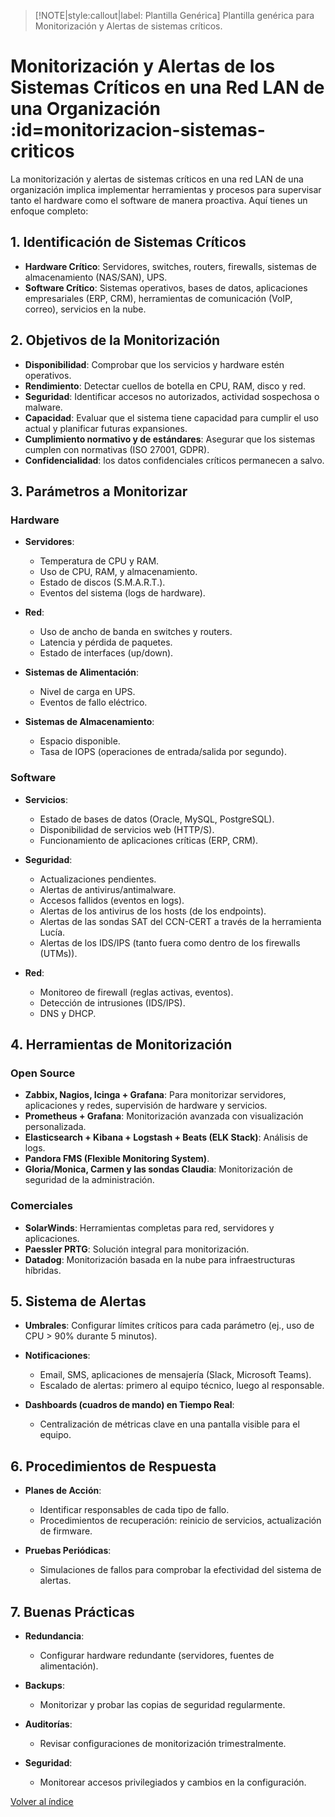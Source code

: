 > [!NOTE|style:callout|label: Plantilla Genérica]
> Plantilla genérica para Monitorización y Alertas de sistemas críticos.

# Monitorización y Alertas de los Sistemas Críticos en una Red LAN de una Organización :id=monitorizacion-sistemas-criticos

La monitorización y alertas de sistemas críticos en una red LAN de una organización implica implementar herramientas y procesos para supervisar tanto el hardware como el software de manera proactiva. Aquí tienes un enfoque completo:

## 1. Identificación de Sistemas Críticos

- **Hardware Crítico**: Servidores, switches, routers, firewalls, sistemas de almacenamiento (NAS/SAN), UPS.
- **Software Crítico**: Sistemas operativos, bases de datos, aplicaciones empresariales (ERP, CRM), herramientas de comunicación (VoIP, correo), servicios en la nube.

## 2. Objetivos de la Monitorización

- **Disponibilidad**: Comprobar que los servicios y hardware estén operativos.
- **Rendimiento**: Detectar cuellos de botella en CPU, RAM, disco y red.
- **Seguridad**: Identificar accesos no autorizados, actividad sospechosa o malware.
- **Capacidad**: Evaluar que el sistema tiene capacidad para cumplir el uso actual y planificar futuras expansiones.
- **Cumplimiento normativo y de estándares**: Asegurar que los sistemas cumplen con normativas (ISO 27001, GDPR).
- **Confidencialidad**: los datos confidenciales críticos permanecen a salvo.

## 3. Parámetros a Monitorizar

### Hardware

- **Servidores**:
  - Temperatura de CPU y RAM.
  - Uso de CPU, RAM, y almacenamiento.
  - Estado de discos (S.M.A.R.T.).
  - Eventos del sistema (logs de hardware).

- **Red**:
  - Uso de ancho de banda en switches y routers.
  - Latencia y pérdida de paquetes.
  - Estado de interfaces (up/down).

- **Sistemas de Alimentación**:
  - Nivel de carga en UPS.
  - Eventos de fallo eléctrico.

- **Sistemas de Almacenamiento**:
  - Espacio disponible.
  - Tasa de IOPS (operaciones de entrada/salida por segundo).

### Software

- **Servicios**:
  - Estado de bases de datos (Oracle, MySQL, PostgreSQL).
  - Disponibilidad de servicios web (HTTP/S).
  - Funcionamiento de aplicaciones críticas (ERP, CRM).

- **Seguridad**:
  - Actualizaciones pendientes.
  - Alertas de antivirus/antimalware.
  - Accesos fallidos (eventos en logs).
  - Alertas de los antivirus de los hosts (de los endpoints).
  - Alertas de las sondas SAT del CCN-CERT a través de la herramienta Lucía.
  - Alertas de los IDS/IPS (tanto fuera como dentro de los firewalls (UTMs)).

- **Red**:
  - Monitoreo de firewall (reglas activas, eventos).
  - Detección de intrusiones (IDS/IPS).
  - DNS y DHCP.

## 4. Herramientas de Monitorización

### Open Source
- **Zabbix, Nagios, Icinga + Grafana**: Para monitorizar servidores, aplicaciones y redes, supervisión de hardware y servicios.
- **Prometheus + Grafana**: Monitorización avanzada con visualización personalizada.
- **Elasticsearch + Kibana + Logstash + Beats (ELK Stack)**: Análisis de logs.
- **Pandora FMS (Flexible Monitoring System)**.
- **Gloria/Monica, Carmen y las sondas Claudia**: Monitorización de seguridad de la administración.

### Comerciales
- **SolarWinds**: Herramientas completas para red, servidores y aplicaciones.
- **Paessler PRTG**: Solución integral para monitorización.
- **Datadog**: Monitorización basada en la nube para infraestructuras híbridas.

## 5. Sistema de Alertas

- **Umbrales**: Configurar límites críticos para cada parámetro (ej., uso de CPU > 90% durante 5 minutos).

- **Notificaciones**:
  - Email, SMS, aplicaciones de mensajería (Slack, Microsoft Teams).
  - Escalado de alertas: primero al equipo técnico, luego al responsable.

- **Dashboards (cuadros de mando) en Tiempo Real**:
  - Centralización de métricas clave en una pantalla visible para el equipo.

## 6. Procedimientos de Respuesta

- **Planes de Acción**:
  - Identificar responsables de cada tipo de fallo.
  - Procedimientos de recuperación: reinicio de servicios, actualización de firmware.

- **Pruebas Periódicas**:
  - Simulaciones de fallos para comprobar la efectividad del sistema de alertas.

## 7. Buenas Prácticas

- **Redundancia**:
  - Configurar hardware redundante (servidores, fuentes de alimentación).

- **Backups**:
  - Monitorizar y probar las copias de seguridad regularmente.

- **Auditorías**:
  - Revisar configuraciones de monitorización trimestralmente.

- **Seguridad**:
  - Monitorear accesos privilegiados y cambios en la configuración.

<a href="https://pmoreno-rodriguez.github.io/opos_gsi/#/plantillas/indice.md">Volver al índice</a>
